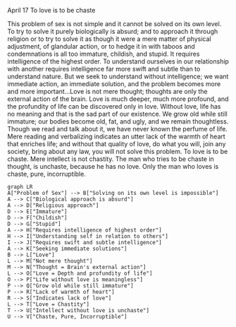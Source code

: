 April 17
To love is to be chaste

This problem of sex is not simple and it cannot be solved on its own level. To try to solve it purely biologically is absurd; and to approach it through religion or to try to solve it as though it were a mere matter of physical adjustment, of glandular action, or to hedge it in with taboos and condemnations is all too immature, childish, and stupid. It requires intelligence of the highest order. To understand ourselves in our relationship with another requires intelligence far more swift and subtle than to understand nature. But we seek to understand without intelligence; we want immediate action, an immediate solution, and the problem becomes more and more important...Love is not mere thought; thoughts are only the external action of the brain. Love is much deeper, much more profound, and the profundity of life can be discovered only in love. Without love, life has no meaning and that is the sad part of our existence. We grow old while still immature; our bodies become old, fat, and ugly, and we remain thoughtless. Though we read and talk about it, we have never known the perfume of life. Mere reading and verbalizing indicates an utter lack of the warmth of heart that enriches life; and without that quality of love, do what you will, join any society, bring about any law, you will not solve this problem. To love is to be chaste. Mere intellect is not chastity. The man who tries to be chaste in thought, is unchaste, because he has no love. Only the man who loves is chaste, pure, incorruptible.

```mermaid
graph LR
A["Problem of Sex"] --> B["Solving on its own level is impossible"]
A --> C["Biological approach is absurd"]
A --> D["Religious approach"]
D --> E["Immature"]
D --> F["Childish"]
D --> G["Stupid"]
A --> H["Requires intelligence of highest order"]
H --> I["Understanding self in relation to others"]
I --> J["Requires swift and subtle intelligence"]
A --> K["Seeking immediate solutions"]
B --> L["Love"]
L --> M["Not mere thought"]
M --> N["Thought = Brain's external action"]
L --> O["Love = Depth and profundity of life"]
O --> P["Life without love is meaningless"]
P --> Q["Grow old while still immature"]
P --> R["Lack of warmth of heart"]
R --> S["Indicates lack of love"]
L --> T["Love = Chastity"]
T --> U["Intellect without love is unchaste"]
U --> V["Chaste, Pure, Incorruptible"]
```
